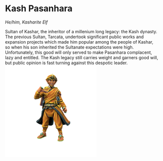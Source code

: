 # Kash Pasanhara
*He/him, Kasharite Elf*

Sultan of Kashar, the inheritor of a millenium long legacy: the Kash dynasty. The previous Sultan, Tarcata, undertook significant public works and expansion projects which made him popular among the people of Kashar, so when his son inherited the Sultanate expectations were high. Unfortunately, this good will only served to make Pasanhara complacent, lazy and entitled. The Kash legacy still carries weight and garners good will, but public opinion is fast turning against this despotic leader.
![](kashPasanhara.png)